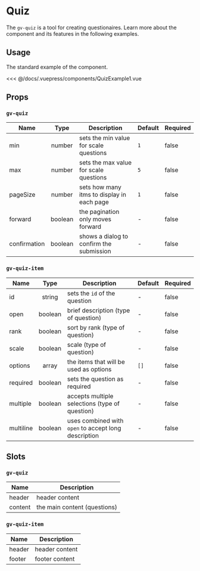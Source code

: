 # Quiz

The `gv-quiz` is a tool for creating questionaires. Learn more about the component and its features in the following examples.

## Usage

The standard example of the component.

<quiz-example-1 />

<<< @/docs/.vuepress/components/QuizExample1.vue

## Props

### `gv-quiz`

| Name         |  Type   | Description                                | Default | Required |
| ------------ | :-----: | ------------------------------------------ | ------- | -------- |
| min          | number  | sets the min value for scale questions     | `1`     | false    |
| max          | number  | sets the max value for scale questions     | `5`     | false    |
| pageSize     | number  | sets how many itms to display in each page | `1`     | false    |
| forward      | boolean | the pagination only moves forward          | -       | false    |
| confirmation | boolean | shows a dialog to confirm the submission   | -       | false    |

### `gv-quiz-item`

| Name      |  Type   | Description                                          | Default | Required |
| --------- | :-----: | ---------------------------------------------------- | ------- | -------- |
| id        | string  | sets the `id` of the question                        | -       | false    |
| open      | boolean | brief description (type of question)                 | -       | false    |
| rank      | boolean | sort by rank (type of question)                      | -       | false    |
| scale     | boolean | scale (type of question)                             | -       | false    |
| options   |  array  | the items that will be used as options               | `[]`    | false    |
| required  | boolean | sets the question as required                        | -       | false    |
| multiple  | boolean | accepts multiple selections (type of question)       | -       | false    |
| multiline | boolean | uses combined with `open` to accept long description | -       | false    |

## Slots

### `gv-quiz`

| Name    | Description                  |
| ------- | ---------------------------- |
| header  | header content               |
| content | the main content (questions) |

### `gv-quiz-item`

| Name   | Description    |
| ------ | -------------- |
| header | header content |
| footer | footer content |
